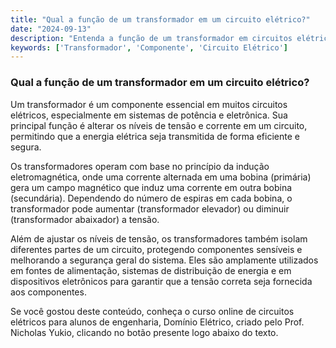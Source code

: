 ```yaml
---
title: "Qual a função de um transformador em um circuito elétrico?"
date: "2024-09-13"
description: "Entenda a função de um transformador em circuitos elétricos e sua importância em diversas aplicações."
keywords: ['Transformador', 'Componente', 'Circuito Elétrico']
---
```


### Qual a função de um transformador em um circuito elétrico?

Um transformador é um componente essencial em muitos circuitos elétricos, especialmente em sistemas de potência e eletrônica. Sua principal função é alterar os níveis de tensão e corrente em um circuito, permitindo que a energia elétrica seja transmitida de forma eficiente e segura. 

Os transformadores operam com base no princípio da indução eletromagnética, onde uma corrente alternada em uma bobina (primária) gera um campo magnético que induz uma corrente em outra bobina (secundária). Dependendo do número de espiras em cada bobina, o transformador pode aumentar (transformador elevador) ou diminuir (transformador abaixador) a tensão.

Além de ajustar os níveis de tensão, os transformadores também isolam diferentes partes de um circuito, protegendo componentes sensíveis e melhorando a segurança geral do sistema. Eles são amplamente utilizados em fontes de alimentação, sistemas de distribuição de energia e em dispositivos eletrônicos para garantir que a tensão correta seja fornecida aos componentes.

Se você gostou deste conteúdo, conheça o curso online de circuitos elétricos para alunos de engenharia, Domínio Elétrico, criado pelo Prof. Nicholas Yukio, clicando no botão presente logo abaixo do texto.